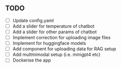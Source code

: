 ## TODO

- [ ] Update config.yaml
- [ ] Add a slider for temperature of chatbot
- [ ] Add a slider for other params of chatbot
- [ ] Implement correction for uploading image files
- [ ] Implement for huggingface models
- [ ] Add component for uploading data for RAG setup
- [ ] Add multmimodal setup (i.e. minigpt4 etc)
- [ ] Dockerise the app
